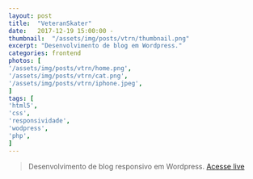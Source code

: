 ```yaml
---
layout: post
title:  "VeteranSkater"
date:   2017-12-19 15:00:00 -
thumbnail:  "/assets/img/posts/vtrn/thumbnail.png"
excerpt: "Desenvolvimento de blog em Wordpress."
categories: frontend
photos: [
'/assets/img/posts/vtrn/home.png',
'/assets/img/posts/vtrn/cat.png',
'/assets/img/posts/vtrn/iphone.jpeg',
]
tags: [
'html5',
'css',
'responsividade',
'wodpress',
'php',
]
---
```


> Desenvolvimento de blog responsivo em Wordpress.
<a target="_blank" href="http://veteranskater.com.br">Acesse live</a>
